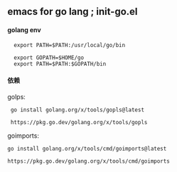 
## emacs for go lang ; init-go.el

#### golang env 

      export PATH=$PATH:/usr/local/go/bin
      
      export GOPATH=$HOME/go
      export PATH=$PATH:$GOPATH/bin
      
#### 依赖

golps:

     go install golang.org/x/tools/gopls@latest
     
     https://pkg.go.dev/golang.org/x/tools/gopls
    
goimports:

    go install golang.org/x/tools/cmd/goimports@latest

    https://pkg.go.dev/golang.org/x/tools/cmd/goimports

